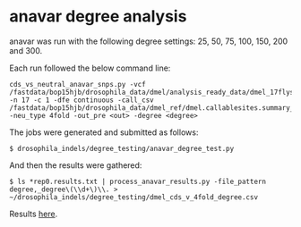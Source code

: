 # anavar degree analysis

anavar was run with the following degree settings: 25, 50, 75, 100, 150, 200 and 300.

Each run followed the below command line:

```
cds_vs_neutral_anavar_snps.py -vcf /fastdata/bop15hjb/drosophila_data/dmel/analysis_ready_data/dmel_17flys.gatk.raw.snps.exsnpindel.recalibrated.filtered_t95.0.pass.dpfiltered.50bp_max.bial.rmarked.polarised.annotated.ar.degen.vcf.gz -n 17 -c 1 -dfe continuous -call_csv /fastdata/bop15hjb/drosophila_data/dmel_ref/dmel.callablesites.summary_with_degen.csv -neu_type 4fold -out_pre <out> -degree <degree>
```

The jobs were generated and submitted as follows:

```
$ drosophila_indels/degree_testing/anavar_degree_test.py
```

And then the results were gathered:

```
$ ls *rep0.results.txt | process_anavar_results.py -file_pattern degree,_degree\(\\d+\)\\. > ~/drosophila_indels/degree_testing/dmel_cds_v_4fold_degree.csv
```

Results [here](dmel_cds_v_4fold_degree.csv).
